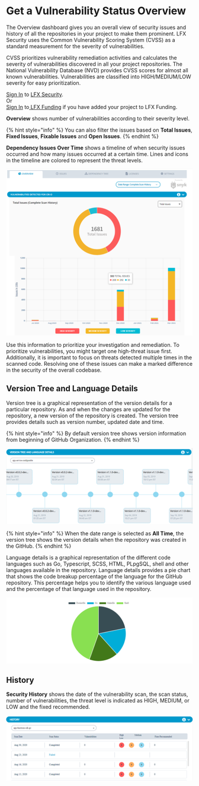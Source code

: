 # Get a Vulnerability Status Overview

The Overview dashboard gives you an overall view of security issues and history of all the repositories in your project to make them prominent. LFX Security uses the Common Vulnerability Scoring System \(CVSS\) as a standard measurement for the severity of vulnerabilities. 

CVSS prioritizes vulnerability remediation activities and calculates the severity of vulnerabilities discovered in all your project repositories. The National Vulnerability Database \(NVD\) provides CVSS scores for almost all known vulnerabilities. Vulnerabilities are classified into HIGH/MEDIUM/LOW severity for easy prioritization.

[Sign In](../sso/sign-in/) to [LFX Security](https://security.lfx.linuxfoundation.org/).  
                                     Or  
[Sign In](../sso/sign-in/) to[ ](open-lfx-security.md#projects-applied-to-communitybridge-funding)[LFX Funding](https://funding.lfx.linuxfoundation.org/) if you have added your project to LFX Funding.

**Overview** shows number of vulnerabilities according to their severity level. 

{% hint style="info" %}
You can also filter the issues based on **Total Issues**, **Fixed Issues**, **Fixable Issues** and **Open Issues**.
{% endhint %}

**Dependency Issues Over Time** shows a timeline of when security issues occurred and how many issues occurred at a certain time. Lines and icons in the timeline are colored to represent the threat levels.

![Overview](../.gitbook/assets/ovn1.png)

Use this information to prioritize your investigation and remediation. To prioritize vulnerabilities, you might target one high-threat issue first. Additionally, it is important to focus on threats detected multiple times in the scanned code. Resolving one of these issues can make a marked difference in the security of the overall codebase.

## Version Tree and Language Details

Version tree is a graphical representation of the version details for a particular repository. As and when the changes are updated for the repository, a new version of the repository is created. The version tree provides details such as version number, updated date and time. 

{% hint style="info" %}
By default version tree shows version information from beginning of GitHub Organization.
{% endhint %}

![Version Tree](../.gitbook/assets/version-_tree.png)

{% hint style="info" %}
When the date range is selected as **All Time**, the version tree shows the version details when the repository was created in the GitHub. 
{% endhint %}

Language details is a graphical representation of the different code languages such as Go, Typescript, SCSS, HTML, PLpgSQL, shell and other languages available in the  repository. Language details provides a pie chart that shows the code breakup percentage of the language for the GitHub repository. This percentage helps you to identify the various language used and the percentage of that language used in the repository.

![Language Details](../.gitbook/assets/languages.png)

## History 

**Security History** shows the date of the vulnerability scan, the scan status, number  of vulnerabilities,  the threat level is indicated as HIGH, MEDIUM, or LOW and the fixed recommended. 

![History ](../.gitbook/assets/history.png)

